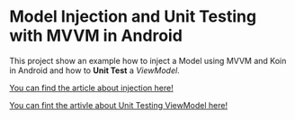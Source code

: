# Model Injection and Unit Testing with MVVM in Android

This project show an example how to inject a Model using MVVM and Koin in Android and how to __Unit Test__ a _ViewModel_.

[You can find the article about injection here!](https://hexgecko.com/blog/model-injection-using-mvvm)

[You can fint the artivle about Unit Testing ViewModel here!](https://hexgecko.com/blog/unit-testing-for-viewmodel)
